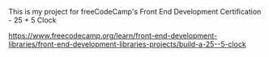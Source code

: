 This is my project for freeCodeCamp's Front End Development Certification - 25 + 5 Clock

https://www.freecodecamp.org/learn/front-end-development-libraries/front-end-development-libraries-projects/build-a-25--5-clock 